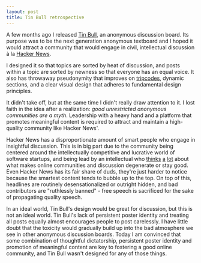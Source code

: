 ```yaml
---
layout: post
title: Tin Bull retrospective
---
```

A few months ago I released [Tin Bull](http://tinbull.com), an anonymous discussion board. Its purpose was to be the next generation anonymous textboard and I hoped it would attract a community that would engage in civil, intellectual discussion à la [Hacker News](http://news.ycombinator.com).

I designed it so that topics are sorted by heat of discussion, and posts within a topic are sorted by newness so that everyone has an equal voice. It also has throwaway pseudonymity that improves on [tripcodes](https://upload.wikimedia.org/wikipedia/commons/b/b8/Tripcode.png), dynamic sections, and a clear visual design that adheres to fundamental design principles.

It didn't take off, but at the same time I didn't really draw attention to it. I lost faith in the idea after a realization: *good unrestricted anonymous communities are a myth*. Leadership with a heavy hand and a platform that promotes meaningful content is required to attract and maintain a high-quality community like Hacker News'.

Hacker News has a disproportionate amount of smart people who engage in insightful discussion. This is in big part due to the community being centered around the intellectually competitive and lucrative world of software startups, and being lead by an intellectual who [thinks](http://www.paulgraham.com/disagree.html) [a](http://paulgraham.com/hackernews.html) [lot](http://paulgraham.com/identity.html) about what makes online communities and discussion degenerate or stay good. Even Hacker News has its fair share of duds, they're just harder to notice because the smartest content tends to bubble up to the top. On top of this, headlines are routinely desensationalized or outright hidden, and bad contributors are "ruthlessly banned" - free speech is sacrificed for the sake of propagating quality speech.

In an ideal world, Tin Bull's design would be great for discussion, but this is not an ideal world. Tin Bull's lack of persistent poster identity and treating all posts equally almost encourages people to post carelessly. I have little doubt that the toxicity would gradually build up into the bad atmosphere we see in other anonymous discussion boards. Today I am convinced that some combination of thoughtful dictatorship, persistent poster identity and promotion of meaningful content are key to fostering a good online community, and Tin Bull wasn't designed for any of those things.
